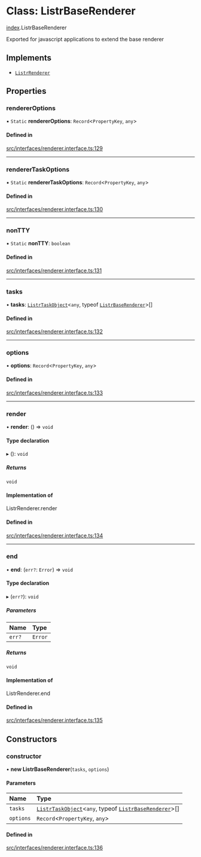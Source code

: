 # Class: ListrBaseRenderer

[index](../modules/index.md).ListrBaseRenderer

Exported for javascript applications to extend the base renderer

## Implements

- [`ListrRenderer`](index.ListrRenderer.md)

## Properties

### rendererOptions

▪ `Static` **rendererOptions**: `Record`<`PropertyKey`, `any`\>

#### Defined in

[src/interfaces/renderer.interface.ts:129](https://github.com/cenk1cenk2/listr2/blob/3146341/src/interfaces/renderer.interface.ts#L129)

___

### rendererTaskOptions

▪ `Static` **rendererTaskOptions**: `Record`<`PropertyKey`, `any`\>

#### Defined in

[src/interfaces/renderer.interface.ts:130](https://github.com/cenk1cenk2/listr2/blob/3146341/src/interfaces/renderer.interface.ts#L130)

___

### nonTTY

▪ `Static` **nonTTY**: `boolean`

#### Defined in

[src/interfaces/renderer.interface.ts:131](https://github.com/cenk1cenk2/listr2/blob/3146341/src/interfaces/renderer.interface.ts#L131)

___

### tasks

• **tasks**: [`ListrTaskObject`](index.ListrTaskObject.md)<`any`, typeof [`ListrBaseRenderer`](index.ListrBaseRenderer.md)\>[]

#### Defined in

[src/interfaces/renderer.interface.ts:132](https://github.com/cenk1cenk2/listr2/blob/3146341/src/interfaces/renderer.interface.ts#L132)

___

### options

• **options**: `Record`<`PropertyKey`, `any`\>

#### Defined in

[src/interfaces/renderer.interface.ts:133](https://github.com/cenk1cenk2/listr2/blob/3146341/src/interfaces/renderer.interface.ts#L133)

___

### render

• **render**: () => `void`

#### Type declaration

▸ (): `void`

##### Returns

`void`

#### Implementation of

ListrRenderer.render

#### Defined in

[src/interfaces/renderer.interface.ts:134](https://github.com/cenk1cenk2/listr2/blob/3146341/src/interfaces/renderer.interface.ts#L134)

___

### end

• **end**: (`err?`: `Error`) => `void`

#### Type declaration

▸ (`err?`): `void`

##### Parameters

| Name | Type |
| :------ | :------ |
| `err?` | `Error` |

##### Returns

`void`

#### Implementation of

ListrRenderer.end

#### Defined in

[src/interfaces/renderer.interface.ts:135](https://github.com/cenk1cenk2/listr2/blob/3146341/src/interfaces/renderer.interface.ts#L135)

## Constructors

### constructor

• **new ListrBaseRenderer**(`tasks`, `options`)

#### Parameters

| Name | Type |
| :------ | :------ |
| `tasks` | [`ListrTaskObject`](index.ListrTaskObject.md)<`any`, typeof [`ListrBaseRenderer`](index.ListrBaseRenderer.md)\>[] |
| `options` | `Record`<`PropertyKey`, `any`\> |

#### Defined in

[src/interfaces/renderer.interface.ts:136](https://github.com/cenk1cenk2/listr2/blob/3146341/src/interfaces/renderer.interface.ts#L136)
